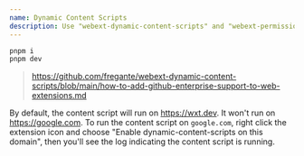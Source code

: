 ```yaml
---
name: Dynamic Content Scripts
description: Use "webext-dynamic-content-scripts" and "webext-permission-toggle" to allow users to run content scripts on any page without requesting "*://*/*" on install.
---
```


```sh
pnpm i
pnpm dev
```

> https://github.com/fregante/webext-dynamic-content-scripts/blob/main/how-to-add-github-enterprise-support-to-web-extensions.md

By default, the content script will run on <https://wxt.dev>. It won't run on <https://google.com>. To run the content script on `google.com`, right click the extension icon and choose "Enable dynamic-content-scripts on this domain", then you'll see the log indicating the content script is running.

